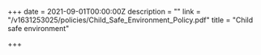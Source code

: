+++
date = 2021-09-01T00:00:00Z
description = ""
link = "/v1631253025/policies/Child_Safe_Environment_Policy.pdf"
title = "Child safe environment"

+++
